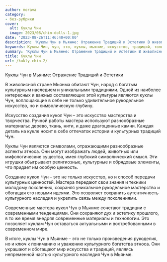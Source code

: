 ```yaml
---
author: morava
category:
- без-рубрики
cover:
  alt: Куклы Чин
  image: 2023/08/chin-dolls-1.jpg
date: '2023-08-26T11:46:40+00:00'
description: 'Куклы Чун в Мьянме: Отражение Традиций и Эстетики В живописной стране Мьянма обитают Чун, народ с богатым культурным наследием и уникальными традициями....'
keywords: Куклы Чин, чун, это, куклы, мьянме, искусство, традиций, только, кукол, мастера, культурного, являются, рукодельное, разнообразные, материалы, культурных
summary: 'Куклы Чун в Мьянме: Отражение Традиций и Эстетики В живописной стране Мьянма обитают Чун, народ с богатым культурным наследием и уникальными традициями....'
title: Куклы Чин
url: /kukly-chin-2/
---
```


Куклы Чун в Мьянме: Отражение Традиций и Эстетики

В живописной стране Мьянма обитают Чун, народ с богатым культурным наследием и уникальными традициями. Одной из наиболее интересных и важных составляющих этой культуры являются куклы Чун, воплощающие в себе не только удивительное рукодельное искусство, но и символическую глубину.

Искусство создания кукол Чун – это искусство мастерства и творчества. Ручной работы мастера используют разнообразные материалы: дерево, ткань, нити, и даже драгоценные камни. Каждая деталь на кукле носит в себе отпечаток истории и культурных традиций Чун.

Куклы Чун являются символами, отражающими разнообразные аспекты этноса. Они могут изображать людей, животных или мифологические существа, имея глубокий символический смысл. Эти игрушки обыгрывают религиозные, культурные и обрядовые элементы, что придает им особую ценность.

Создание кукол Чун – это не только искусство, но и способ передачи культурных ценностей. Мастера передают свои знания и техники молодому поколению, сохраняя уникальное рукодельное мастерство и обогащая его новыми идеями. Это позволяет сохранить аутентичность культурного наследия и укрепить связь между поколениями.

Современные мастера кукол Чун в Мьянме сочетают традиции с современными тенденциями. Они сохраняют дух и эстетику прошлого, в то же время внедряя современные материалы и технологии. Это позволяет куклам Чун оставаться актуальными и востребованными в современном мире.

В итоге, куклы Чун в Мьянме – это не только произведения рукоделия, но и ключ к пониманию и уважению культурного богатства этноса. Они украшают и обогащают мир искусства и традиций, являясь непременной частью культурного наследия Чун в Мьянме.